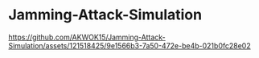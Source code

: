 # Jamming-Attack-Simulation




https://github.com/AKWOK15/Jamming-Attack-Simulation/assets/121518425/9e1566b3-7a50-472e-be4b-021b0fc28e02




